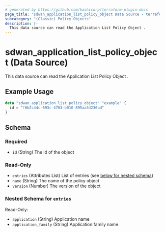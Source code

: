 ```yaml
---
# generated by https://github.com/hashicorp/terraform-plugin-docs
page_title: "sdwan_application_list_policy_object Data Source - terraform-provider-sdwan"
subcategory: "(Classic) Policy Objects"
description: |-
  This data source can read the Application List Policy Object .
---
```


# sdwan_application_list_policy_object (Data Source)

This data source can read the Application List Policy Object .

## Example Usage

```terraform
data "sdwan_application_list_policy_object" "example" {
  id = "f6b2c44c-693c-4763-b010-895aa3d236bd"
}
```

<!-- schema generated by tfplugindocs -->
## Schema

### Required

- `id` (String) The id of the object

### Read-Only

- `entries` (Attributes List) List of entries (see [below for nested schema](#nestedatt--entries))
- `name` (String) The name of the policy object
- `version` (Number) The version of the object

<a id="nestedatt--entries"></a>
### Nested Schema for `entries`

Read-Only:

- `application` (String) Application name
- `application_family` (String) Application family name
